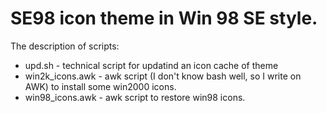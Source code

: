 # SE98 icon theme in Win 98 SE style.

The description of scripts:

* upd.sh - technical script for updatind an icon cache of theme
* win2k_icons.awk - awk script (I don't know bash well, so I write on AWK) to install some win2000 icons.
* win98_icons.awk - awk script to restore win98 icons.
